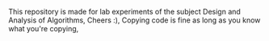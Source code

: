 This repository is made for lab experiments of the subject Design and Analysis of Algorithms, Cheers :), Copying code is fine as long as you know what you're copying, 
